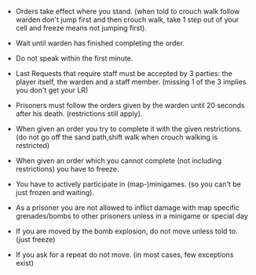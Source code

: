 * Orders take effect where you stand. (when told to crouch walk follow warden don't jump first and then crouch walk, take 1 step out of your cell and freeze means not jumping first).

* Wait until warden has finished completing the order.

* Do not speak within the first minute.

* Last Requests that require staff must be accepted by 3 parties: the player itself, the warden and a staff member. (missing 1 of the 3 implies you don't get your LR)

* Prisoners must follow the orders given by the warden until 20 seconds after his death. (restrictions still apply).

* When given an order you try to complete it with the given restrictions. (do not go off the sand path,shift walk when crouch walking is restricted)

* When given an order which you cannot complete (not including restrictions) you have to freeze.

* You have to actively participate in (map-)minigames. (so you can't be just frozen and waiting).

* As a prisoner you are not allowed to inflict damage with map specific grenades/bombs to other prisoners unless in a minigame or special day

* If you are moved by the bomb explosion, do not move unless told to. (just freeze)

* If you ask for a repeat do not move. (in most cases, few exceptions exist)

